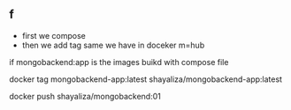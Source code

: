 ## f

- first we compose
- then we add tag same we have in doceker m=hub

if mongobackend:app is the images buikd with compose file

docker tag mongobackend-app:latest shayaliza/mongobackend-app:latest

docker push shayaliza/mongobackend:01
